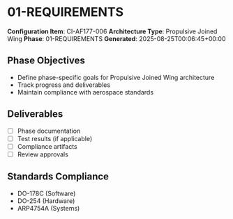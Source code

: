 # 01-REQUIREMENTS

**Configuration Item**: CI-AF177-006
**Architecture Type**: Propulsive Joined Wing
**Phase**: 01-REQUIREMENTS
**Generated**: 2025-08-25T00:06:45+00:00

## Phase Objectives
- Define phase-specific goals for Propulsive Joined Wing architecture
- Track progress and deliverables
- Maintain compliance with aerospace standards

## Deliverables
- [ ] Phase documentation
- [ ] Test results (if applicable)
- [ ] Compliance artifacts
- [ ] Review approvals

## Standards Compliance
- DO-178C (Software)
- DO-254 (Hardware)
- ARP4754A (Systems)

